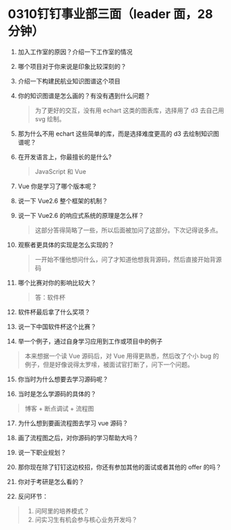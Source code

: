 # 0310钉钉事业部三面（leader 面，28 分钟）

1. 加入工作室的原因？介绍一下工作室的情况

2. 哪个项目对于你来说是印象比较深刻的？

3. 介绍一下构建民航业知识图谱这个项目

4. 你的知识图谱是怎么画的？有没有遇到什么问题？
   
   > 为了更好的交互，没有用 echart 这类的图表库，选择用了 d3 去自己用 svg 绘制。
5. 那为什么不用 echart 这些简单的库，而是选择难度更高的 d3 去绘制知识图谱呢？

6. 在开发语言上，你最擅长的是什么?
   
   > JavaScript 和 Vue
7. Vue 你是学习了哪个版本呢？

8. 说一下 Vue2.6 整个框架的机制？

9. 说一下 Vue2.6 的响应式系统的原理是怎么样？
	
	> 这部分答得简略了一些，所以后面被加问了这部分。下次记得说多点。
10. 观察者更具体的实现是怎么实现的？
    
    > 一开始不懂他想问什么，问了才知道他想我背源码，然后直接开始背源码
11. 哪个比赛对你的影响比较大？
	
	> 答：软件杯
12. 软件杯最后拿了什么奖项？

13. 说一下中国软件杯这个比赛？

14. 举一个例子，通过自身学习应用到工作或项目中的例子
	
> 本来想据一个读 Vue 源码后，对 Vue 用得更熟悉，然后改了个小 bug 的例子，但是好像说得太罗嗦，被面试官打断了，问下一个问题。
	
15. 你当时为什么想要去学习源码呢？

16. 当时是怎么学源码的具体的？
	
> 博客 + 断点调试 + 流程图
	
17. 为什么想到要画流程图去学习 vue 源码？

18. 画了流程图之后，对你源码的学习帮助大吗？

19. 说一下职业规划？

20. 那你现在除了钉钉这边校招，你还有参加其他的面试或者其他的 offer 的吗？

21. 你对于考研是怎么看的？

22. 反问环节：
> 1. 问阿里的培养模式？
> 2. 问实习生有机会参与核心业务开发吗？